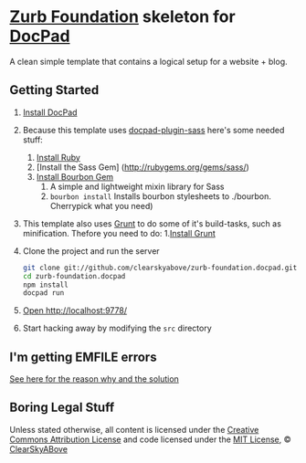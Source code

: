 # [Zurb Foundation](http://twitter.github.com/bootstrap/) skeleton for [DocPad](https://github.com/bevry/docpad)

A clean simple template that contains a logical setup for a website + blog.

## Getting Started

1. [Install DocPad](https://github.com/bevry/docpad)

2. Because this template uses [docpad-plugin-sass](https://github.com/docpad/docpad-plugin-sass) here's some needed stuff:
    1. [Install Ruby](http://www.ruby-lang.org/en/downloads/)
    2. [Install the Sass Gem] (http://rubygems.org/gems/sass/)
    3. [Install Bourbon Gem](http://bourbon.io/) 
        1. A simple and lightweight mixin library for Sass
        2. `bourbon install` Installs bourbon stylesheets to ./bourbon. Cherrypick what you need)
        
3. This template also uses [Grunt](http://gruntjs.com/) to do some of it's build-tasks, such as minification. Thefore you need to do:
    1.[Install Grunt](http://gruntjs.com/getting-started)

4. Clone the project and run the server

	``` bash
	git clone git://github.com/clearskyabove/zurb-foundation.docpad.git
	cd zurb-foundation.docpad
	npm install
	docpad run
	```

5. [Open http://localhost:9778/](http://localhost:9778/)

6. Start hacking away by modifying the `src` directory


## I'm getting EMFILE errors

[See here for the reason why and the solution](http://docpad.org/docs/troubleshoot#i-m-getting-emfile-too-many-open-files)

## Boring Legal Stuff

Unless stated otherwise, all content is licensed under the [Creative Commons Attribution License](http://creativecommons.org/licenses/by/3.0/) and code licensed under the [MIT License](http://creativecommons.org/licenses/MIT/), © [ClearSkyABove](http://clearskyabove.com)
